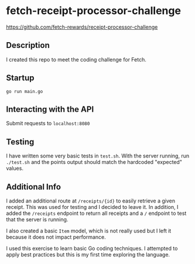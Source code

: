 # fetch-receipt-processor-challenge
https://github.com/fetch-rewards/receipt-processor-challenge

## Description

I created this repo to meet the coding challenge for Fetch. 

## Startup

`go run main.go`

## Interacting with the API

Submit requests to `localhost:8080`

## Testing

I have written some very basic tests in `test.sh`. With the server running, run `./test.sh` and the points output should match the hardcoded "expected" values.

## Additional Info

I added an additional route at `/receipts/{id}` to easily retrieve a given receipt. This was used for testing and I decided to leave it. In addition, I added the `/receipts` endpoint to return all receipts and a `/` endpoint to test that the server is running. 

I also created a basic `Item` model, which is not really used but I left it because it does not impact performance. 

I used this exercise to learn basic Go coding techniques. I attempted to apply best practices but this is my first time exploring the language.